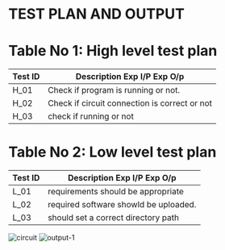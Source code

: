 # TEST PLAN AND OUTPUT #


# Table No 1: High level test plan

|Test ID |	Description	Exp I/P	Exp O/p |
|------- |  --------------------------- |
| H_01 | Check if program is running or not.|
| H_02 | Check if circuit connection is correct or not |
| H_03 | check if running or not |

# Table No 2: Low level test plan
|Test ID |	Description	Exp I/P	Exp O/p |
|------- | ---------------------------- |
|L_01 |	requirements should be appropriate |
|L_02 |	required software showld be uploaded.|
|L_03	| should set a correct directory path |


![circuit](https://user-images.githubusercontent.com/88073170/164010038-ed6721c0-0bd8-4bfe-874f-6ff2859be701.png)
![output-1](https://user-images.githubusercontent.com/88073170/164010046-2315d5c1-165e-42cf-8e63-980f540720c9.png)


